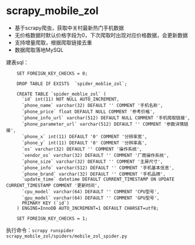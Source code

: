 # scrapy_mobile_zol

- 基于scrapy爬虫，获取中关村最新热门手机数据
- 无价格数据时默认价格字段为0，下次爬取时出现对应价格数据，会更新数据
- 支持增量爬取，根据爬取链接去重
- 数据爬取落地MySQL

建表sql：


        SET FOREIGN_KEY_CHECKS = 0;

        DROP TABLE IF EXISTS  `spider_moblie_zol`;

        CREATE TABLE `spider_moblie_zol` (
          `id` int(11) NOT NULL AUTO_INCREMENT,
          `phone_name` varchar(32) DEFAULT '' COMMENT '手机名称',
          `phone_price` float DEFAULT NULL COMMENT '参考价格',
          `phone_info_url` varchar(512) DEFAULT NULL COMMENT '手机爬取链接',
          `phone_parameter_url` varchar(512) DEFAULT '' COMMENT '参数详情链接',
          `phone_x` int(11) DEFAULT '0' COMMENT '分辨率宽',
          `phone_y` int(11) DEFAULT '0' COMMENT '分辨率高',
          `os` varchar(32) DEFAULT '' COMMENT '操作系统',
          `vendor_os` varchar(32) DEFAULT '' COMMENT '厂商操作系统',
          `phone_size` varchar(32) DEFAULT '' COMMENT '主屏尺寸',
          `phone_info` varchar(512) DEFAULT '' COMMENT '手机基本信息',
          `phone_brand` varchar(32) DEFAULT '' COMMENT '手机品牌',
          `update_time` datetime DEFAULT CURRENT_TIMESTAMP ON UPDATE CURRENT_TIMESTAMP COMMENT '更新时间',
          `cpu_model` varchar(64) DEFAULT '' COMMENT 'CPU型号',
          `gpu_model` varchar(64) DEFAULT '' COMMENT 'GPU型号',
          PRIMARY KEY (`id`)
        ) ENGINE=InnoDB AUTO_INCREMENT=1 DEFAULT CHARSET=utf8;

        SET FOREIGN_KEY_CHECKS = 1;

执行命令：`scrapy runspider scrapy_mobile_zol/spiders/mobile_zol_spider.py`